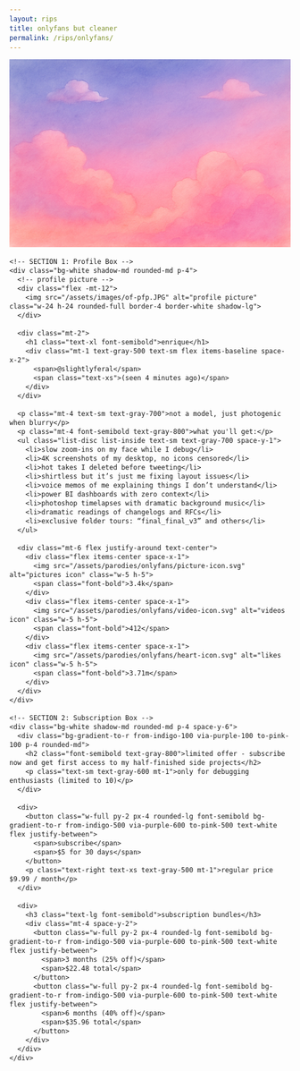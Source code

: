 ```yaml
---
layout: rips
title: onlyfans but cleaner
permalink: /rips/onlyfans/
---
```


<div class="w-full px-4 sm:px-0">
  <!-- cover image -->
  <img src="/assets/images/of-cover.jpg" alt="cover image" class="w-full h-40 object-cover object-center">

  <div class="px-6 py-4 space-y-6">
    
    <!-- SECTION 1: Profile Box -->
    <div class="bg-white shadow-md rounded-md p-4">
      <!-- profile picture -->
      <div class="flex -mt-12">
        <img src="/assets/images/of-pfp.JPG" alt="profile picture" class="w-24 h-24 rounded-full border-4 border-white shadow-lg">
      </div>

      <div class="mt-2">
        <h1 class="text-xl font-semibold">enrique</h1>
        <div class="mt-1 text-gray-500 text-sm flex items-baseline space-x-2">
          <span>@slightlyferal</span>
          <span class="text-xs">(seen 4 minutes ago)</span>
        </div>
      </div>

      <p class="mt-4 text-sm text-gray-700">not a model, just photogenic when blurry</p>
      <p class="mt-4 font-semibold text-gray-800">what you'll get:</p>
      <ul class="list-disc list-inside text-sm text-gray-700 space-y-1">
        <li>slow zoom-ins on my face while I debug</li>
        <li>4K screenshots of my desktop, no icons censored</li>
        <li>hot takes I deleted before tweeting</li>
        <li>shirtless but it’s just me fixing layout issues</li>
        <li>voice memos of me explaining things I don’t understand</li>
        <li>power BI dashboards with zero context</li>
        <li>photoshop timelapses with dramatic background music</li>
        <li>dramatic readings of changelogs and RFCs</li>
        <li>exclusive folder tours: “final_final_v3” and others</li>
      </ul>

      <div class="mt-6 flex justify-around text-center">
        <div class="flex items-center space-x-1">
          <img src="/assets/parodies/onlyfans/picture-icon.svg" alt="pictures icon" class="w-5 h-5">
          <span class="font-bold">3.4k</span>
        </div>
        <div class="flex items-center space-x-1">
          <img src="/assets/parodies/onlyfans/video-icon.svg" alt="videos icon" class="w-5 h-5">
          <span class="font-bold">412</span>
        </div>
        <div class="flex items-center space-x-1">
          <img src="/assets/parodies/onlyfans/heart-icon.svg" alt="likes icon" class="w-5 h-5">
          <span class="font-bold">3.71m</span>
        </div>
      </div>
    </div>

    <!-- SECTION 2: Subscription Box -->
    <div class="bg-white shadow-md rounded-md p-4 space-y-6">
      <div class="bg-gradient-to-r from-indigo-100 via-purple-100 to-pink-100 p-4 rounded-md">
        <h2 class="font-semibold text-gray-800">limited offer - subscribe now and get first access to my half-finished side projects</h2>
        <p class="text-sm text-gray-600 mt-1">only for debugging enthusiasts (limited to 10)</p>
      </div>

      <div>
        <button class="w-full py-2 px-4 rounded-lg font-semibold bg-gradient-to-r from-indigo-500 via-purple-600 to-pink-500 text-white flex justify-between">
          <span>subscribe</span>
          <span>$5 for 30 days</span>
        </button>
        <p class="text-right text-xs text-gray-500 mt-1">regular price $9.99 / month</p>
      </div>

      <div>
        <h3 class="text-lg font-semibold">subscription bundles</h3>
        <div class="mt-4 space-y-2">
          <button class="w-full py-2 px-4 rounded-lg font-semibold bg-gradient-to-r from-indigo-500 via-purple-600 to-pink-500 text-white flex justify-between">
            <span>3 months (25% off)</span>
            <span>$22.48 total</span>
          </button>
          <button class="w-full py-2 px-4 rounded-lg font-semibold bg-gradient-to-r from-indigo-500 via-purple-600 to-pink-500 text-white flex justify-between">
            <span>6 months (40% off)</span>
            <span>$35.96 total</span>
          </button>
        </div>
      </div>
    </div>

  </div>
</div>